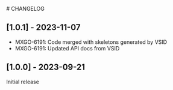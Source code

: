 # CHANGELOG

## [1.0.1] - 2023-11-07

- MXGO-6191: Code merged with skeletons generated by VSID
- MXGO-6191: Updated API docs from VSID

## [1.0.0] - 2023-09-21

Initial release
